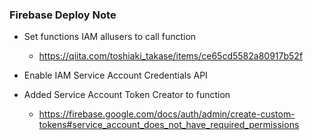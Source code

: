 ### Firebase Deploy Note

- Set functions IAM allusers to call function

  - https://qiita.com/toshiaki_takase/items/ce65cd5582a80917b52f

- Enable IAM Service Account Credentials API
- Added Service Account Token Creator to function

  - https://firebase.google.com/docs/auth/admin/create-custom-tokens#service_account_does_not_have_required_permissions
